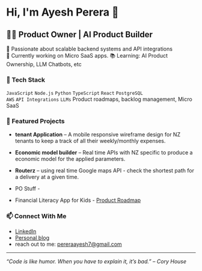 # Hi, I'm Ayesh Perera 👋  
## 👨‍💻 Product Owner | AI Product Builder  

🌟 Passionate about scalable backend systems and API integrations  
🚀 Currently working on Micro SaaS apps. 
📚 Learning: AI Product Ownership, LLM Chatbots, etc 

### 🧰 Tech Stack  
`JavaScript` `Node.js` `Python` `TypeScript` `React` `PostgreSQL`  
`AWS` `API Integrations` `LLMs`  Product roadmaps, backlog management, Micro SaaS

### 🚀 Featured Projects  
- **tenant Application** – A mobile responsive wireframe design for NZ tenants to keep a track of all their weekly/monthly expenses.  
- **Economic model builder** – Real time APIs with NZ specific to produce a economic model for the applied parameters.
- **Routerz** – using real time Google maps API - check the shortest path for a delivery at a given time.

- PO Stuff -
- Financial Literacy App for Kids - [Product Roadmap](https://docs.google.com/document/d/1f9CCFUbIzcjSpz-Ql-0wSjy3B6zedDZOcmTRbB3OaTg/edit?tab=t.0#heading=h.w28s91xl1g42) 

### 📫 Connect With Me  
- [LinkedIn](https://www.linkedin.com/in/ayeshperera/)  
- [Personal blog](https://nz-business-analysis.blogspot.com/)
- reach out to me: pereraayesh7@gmail.com

---

_“Code is like humor. When you have to explain it, it’s bad.” – Cory House_
